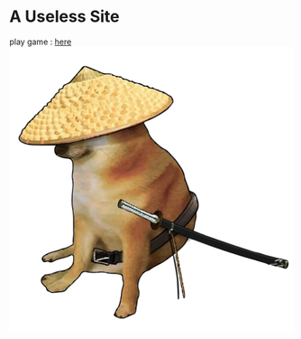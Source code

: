 # A Useless Site
play game : [here](https://kvnal.github.io/catch-me-if-you-can "CLICK THIS!")
![Samurai](./assets/ninja.png)
